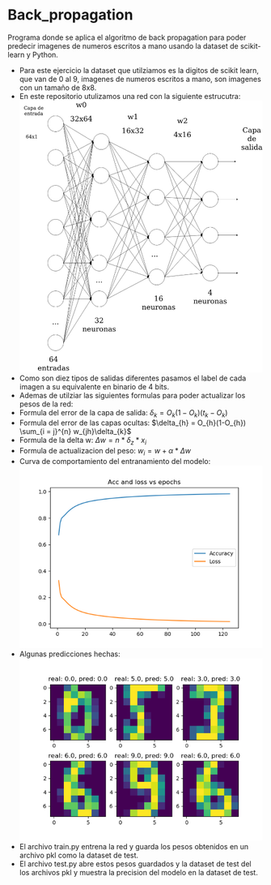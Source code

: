 # Back_propagation
Programa donde se aplica el algoritmo de back propagation para poder predecir imagenes de numeros escritos a mano usando la dataset de scikit-learn y Python.
- Para este ejercicio la dataset que utilziamos es la digitos de scikit learn, que van de 0 al 9, imagenes de numeros escritos a mano, son imagenes con un tamaño de 8x8.
- En este repositorio utulizamos una red con la siguiente estrucutra:
![Alt text](neural_network.png?raw=true "Red nauronal")
- Como son diez tipos de salidas diferentes pasamos el label de cada imagen a su equivalente en binario de 4 bits.
- Ademas de utilziar las siguientes formulas para poder actualizar los pesos de la red:
- Formula del error de la capa de salida:
$\delta_{k} = O_{k}(1-O_{k})(t_{k}-O_{k})$
- Formula del error de las capas ocultas:
$\delta_{h} = O_{h}(1-O_{h}) \sum_{i = j}^{n} w_{jh}\delta_{k}$
- Formula de la delta w:
$\Delta w = n*\delta_{z}*x_{i}$
- Formula de actualizacion del peso:
$w_{i} = w + \alpha * \Delta w$
- Curva de comportamiento del entranamiento del modelo:
![Alt text](acc_loss.png?raw=true "Acc Loss")
- Algunas predicciones hechas:
![Alt text](predicciones.png?raw=true "Acc Loss")
- El archivo train.py entrena la red y guarda los pesos obtenidos en un archivo pkl como la dataset de test.
- El archivo test.py abre estos pesos guardados y la dataset de test del los archivos pkl y muestra la precision del modelo en la dataset de test.
